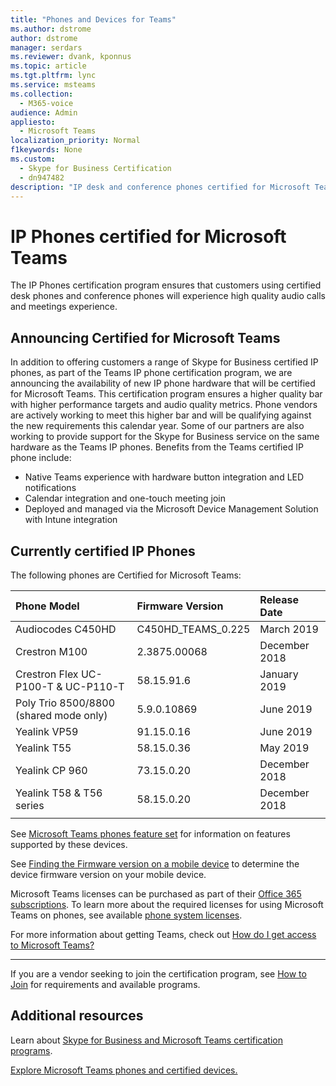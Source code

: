 ```yaml
---
title: "Phones and Devices for Teams"
ms.author: dstrome
author: dstrome
manager: serdars
ms.reviewer: dvank, kponnus
ms.topic: article
ms.tgt.pltfrm: lync
ms.service: msteams
ms.collection: 
  - M365-voice
audience: Admin
appliesto: 
  - Microsoft Teams
localization_priority: Normal
f1keywords: None
ms.custom: 
  - Skype for Business Certification
  - dn947482
description: "IP desk and conference phones certified for Microsoft Teams"
---
```


# IP Phones certified for Microsoft Teams

The IP Phones certification program ensures that customers using certified desk phones and conference phones will experience high quality audio calls and meetings experience.

## Announcing Certified for Microsoft Teams

In addition to offering customers a range of Skype for Business certified IP phones, as part of the Teams IP phone certification program, we are announcing the availability of new IP phone hardware that will be certified for Microsoft Teams. This certification program ensures a higher quality bar with higher performance targets and audio quality metrics. Phone vendors are actively working to meet this higher bar and will be qualifying against the new requirements this calendar year. Some of our partners are also working to provide support for the Skype for Business service on the same hardware as the Teams IP phones. Benefits from the Teams certified IP phone include:

- Native Teams experience with hardware button integration and LED notifications
- Calendar integration and one-touch meeting join
- Deployed and managed via the Microsoft Device Management Solution with Intune integration

## Currently certified IP Phones

The following phones are Certified for Microsoft Teams:

|Phone Model|Firmware Version|Release Date |
|:---|:---|:---|
|Audiocodes C450HD | C450HD_TEAMS_0.225 | March 2019|
|Crestron M100|2.3875.00068|December 2018|
|Crestron Flex UC-P100-T & UC-P110-T  | 58.15.91.6 |January 2019|
|Poly Trio 8500/8800 (shared mode only)| 5.9.0.10869|June 2019|
|Yealink VP59 | 91.15.0.16 |June 2019|
|Yealink T55 | 58.15.0.36 |May 2019|
|Yealink CP 960 |73.15.0.20|December 2018|
|Yealink T58 & T56 series |58.15.0.20|December 2018|
||||

See [Microsoft Teams phones feature set](/MicrosoftTeams/phones-for-teams#microsoft-teams-phones-feature-set) for information on features supported by these devices.

See [Finding the Firmware version on a mobile device](/MicrosoftTeams/phones-for-teams#finding-the-firmware-version-on-a-mobile-device) to determine the device firmware version on your mobile device.

Microsoft Teams licenses can be purchased as part of their [Office 365 subscriptions](/MicrosoftTeams/Office-365-licensing.md). To learn more about the required licenses for using Microsoft Teams on phones, see available [phone system licenses](https://products.office.com/microsoft-teams/voice-calling).

For more information about getting Teams, check out [How do I get access to Microsoft Teams?](https://support.office.com/article/fc7f1634-abd3-4f26-a597-9df16e4ca65b)

* * *

If you are a vendor seeking to join the certification program, see [How to Join](https://docs.microsoft.com/en-us/skypeforbusiness/certification/how-to-join) for requirements and available programs.

## Additional resources

Learn about [Skype for Business and Microsoft Teams certification programs](https://docs.microsoft.com/SkypeForBusiness/certification/overview).

[Explore Microsoft Teams phones and certified devices.](https://products.office.com/en-us/microsoft-teams/across-devices/devices)
